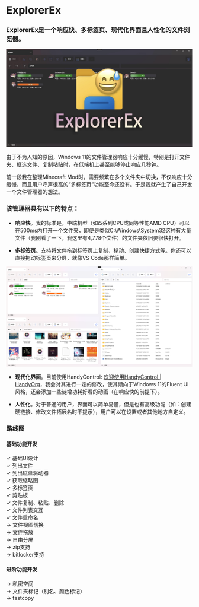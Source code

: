 # ExplorerEx

### ExplorerEx是一个响应快、多标签页、现代化界面且人性化的文件浏览器。

![Preview](https://github.com/DearVa/ExplorerEx/blob/master/Images/preview.png)

由于不为人知的原因，Windows 11的文件管理器响应十分缓慢，特别是打开文件夹、框选文件、复制粘贴时，在低端机上甚至能够停止响应几秒钟。

前一段我在整理Minecraft Mod时，需要频繁在多个文件夹中切换，不仅响应十分缓慢，而且用户呼声很高的“多标签页”功能至今还没有。于是我就产生了自己开发一个文件管理器的想法。



### 该管理器具有以下的特点：

* **响应快**。我的标准是，中端机型（如i5系列CPU或同等性能AMD CPU）可以在500ms内打开一个文件夹，即便是类似C:\Windows\System32这种有大量文件（我刚看了一下，我这里有4,778个文件）的文件夹依旧要很快打开。

* **多标签页**。支持将文件拖到标签页上复制、移动、创建快捷方式等。你还可以直接拖动标签页来分屏，就像VS Code那样简单。

![SplitScreen](https://github.com/DearVa/ExplorerEx/blob/master/Images/SplitScreen.png)

* **现代化界面**。目前使用HandyControl: [欢迎使用HandyControl | HandyOrg](https://handyorg.github.io/handycontrol/)，我会对其进行一定的修改，使其倾向于Windows 11的Fluent UI风格，还会添加一些~~徒增功耗~~好看的动画（在响应快的前提下）。

* **人性化**。对于普通的用户，界面可以简单易懂，但是也有高级功能（如：创建硬链接、修改文件拓展名时不提示），用户可以在设置或者其他地方自定义。

  

### 路线图
#### 基础功能开发
✓ 基础UI设计  
✓ 列出文件  
✓ 列出磁盘驱动器  
✓ 获取缩略图  
✓ 多标签页  
✓ 剪贴板  
✓ 文件复制、粘贴、删除  
✓ 文件列表交互  
✓ 文件重命名  
→ 文件视图切换  
→ 文件拖放  
→ 自由分屏  
→ zip支持  
→ bitlocker支持  

#### 进阶功能开发
→ 私密空间  
→ 文件夹标记（别名、颜色标记）  
→ fastcopy  
